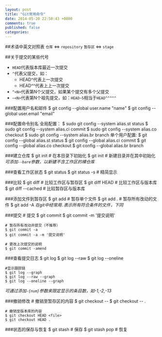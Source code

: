 ```yaml
--- 
layout: post
title: "Git常用命令"
date: 2014-05-20 22:50:43 +0800
comments: true
published: false
categories: 
---
```


##术语中英文对照表
`仓库` <=> `repository`
`暂存区` <=> `stage`

##关于提交的某些代号
+ `HEAD`代表版本库最近一次提交
+ `^`代表父提交，如：
    * HEAD^代表上一次提交
    * HEAD^^代表上上一次提交
+ `^<N>`代表第N个父提交，如果某个提交有多个父提交
+ `~<N>`代表第N个祖先提交，如：`HEAD~5`相当于`HEAD^^^^^`

###配置用户名和邮件
    $ git config --global user.name "name"
    $ git config --global user.email "email"

###配置命令别名
全局配置：
    $ sudo git config --system alias.st status
    $ sudo git config --system alias.ci commit
    $ sudo git config --system alias.co checkout
    $ sudo git config --system alias.br branch
单个用户配置:
    $ git config --global alias.st status
    $ git config --global alias.ci commit
    $ git config --global alias.co checkout
    $ git config --global alias.br branch

###建立仓库
    $ git init              # 在本目录下初始化
    $ git init <directory>  # 新建<directory>目录并在其中初始化
*可添加`--bare`参数，以新建不含工作区的裸仓库*

###查看工作区状态
    $ git status
    $ git status -s     # 精简显示

###比较
    $ git diff              # 比较工作区与暂存区
    $ git diff HEAD         # 比较工作区与版本库
    $ git diff --cached     # 比较暂存区与版本库

###添加文件到暂存区
    $ git add <file>    # 暂存单个文件
    $ git add .         # 暂存所有改动的文件
    $ git add -A
*在git中经常用`.`表示所有符合条件的文件，下同*

###提交
    # 提交
    $ git commit
    $ git commit -m '提交说明'
    
    # 暂存所有改动并提交（不推荐）
    $ git commit -a
    $ git commit -a -m '提交说明'
    
    # 更改上次提交的说明
    $ git commit -amend

###查看提交日志
    $ git log
    $ git log --raw
    $ git log --oneline

    #显示跟踪链
    $ git log --graph
    $ git log --raw --graph
    $ git log --oneline --graph
*可通过添加`-{num}`参数来限定显示的条目数，如-1,-2,-13*
    
###撤销修改
    # 撤销至暂存区的内容
    $ git checkout -- <file>
    $ git checkout -- .
    
    # 撤销至版本库的内容
    $ git checkout HEAD <file>
    $ git checkout HEAD .

###状态的保存与恢复
    $ git stash         # 保存
    $ git stash pop     # 恢复
